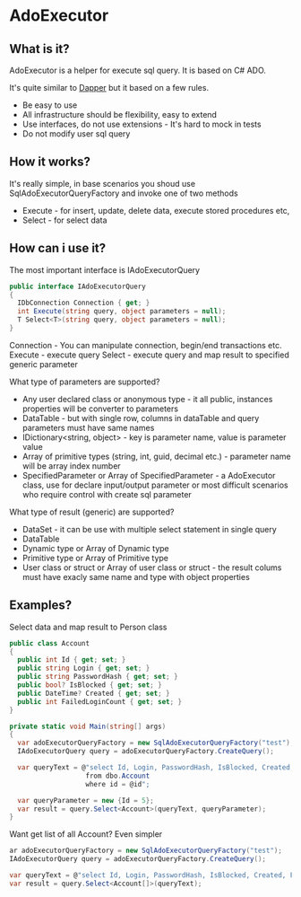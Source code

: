 AdoExecutor
===========

What is it?
-----------
AdoExecutor is a helper for execute sql query. It is based on C# ADO.

It's quite similar to <a href="https://github.com/StackExchange/dapper-dot-net">Dapper</a> but it based on a few rules.
* Be easy to use
* All infrastructure should be flexibility, easy to extend
* Use interfaces, do not use extensions - It's hard to mock in tests
* Do not modify user sql query

How it works?
-------------

It's really simple, in base scenarios you shoud use SqlAdoExecutorQueryFactory and invoke one of two methods 
* Execute - for insert, update, delete data, execute stored procedures etc, 
* Select - for select data

How can i use it?
-----------------
The most important interface is IAdoExecutorQuery
```csharp
public interface IAdoExecutorQuery
{
  IDbConnection Connection { get; }
  int Execute(string query, object parameters = null);
  T Select<T>(string query, object parameters = null);
}
``` 
Connection - You can manipulate connection, begin/end transactions etc.
Execute - execute query
Select - execute query and map result to specified generic parameter

What type of parameters are supported?
* Any user declared class or anonymous type - it all public, instances properties will be converter to parameters
* DataTable - but with single row, columns in dataTable and query parameters must have same names
* IDictionary<string, object> - key is parameter name, value is parameter value
* Array of primitive types (string, int, guid, decimal etc.) - parameter name will be array index number
* SpecifiedParameter or Array of SpecifiedParameter - a AdoExecutor class, use for declare input/output parameter or most difficult scenarios who require control with create sql parameter

What type of result (generic) are supported?
* DataSet - it can be use with multiple select statement in single query
* DataTable
* Dynamic type or Array of Dynamic type
* Primitive type or Array of Primitive type
* User class or struct or Array of user class or struct - the result colums must have exacly same name and type with object properties

Examples?
---------

Select data and map result to Person class
```csharp
public class Account
{
  public int Id { get; set; }
  public string Login { get; set; }
  public string PasswordHash { get; set; }
  public bool? IsBlocked { get; set; }
  public DateTime? Created { get; set; }
  public int FailedLoginCount { get; set; }
}

private static void Main(string[] args)
{
  var adoExecutorQueryFactory = new SqlAdoExecutorQueryFactory("test");
  IAdoExecutorQuery query = adoExecutorQueryFactory.CreateQuery();

  var queryText = @"select Id, Login, PasswordHash, IsBlocked, Created, FailedLoginCount 
                   from dbo.Account
                   where id = @id";

  var queryParameter = new {Id = 5};
  var result = query.Select<Account>(queryText, queryParameter);
}
```

Want get list of all Account? Even simpler
```csharp
ar adoExecutorQueryFactory = new SqlAdoExecutorQueryFactory("test");
IAdoExecutorQuery query = adoExecutorQueryFactory.CreateQuery();

var queryText = @"select Id, Login, PasswordHash, IsBlocked, Created, FailedLoginCount from dbo.Account";
var result = query.Select<Account[]>(queryText); 
```
